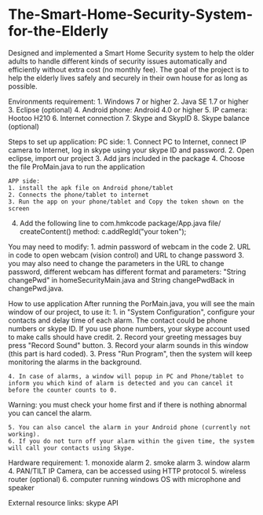 # The-Smart-Home-Security-System-for-the-Elderly
Designed and implemented a Smart Home Security system to help the older adults to handle different kinds of security issues automatically and efficiently without extra cost (no monthly fee). The goal of the project is to help the elderly lives safely and securely in their own house for as long as possible. 

Environments requirement:
	1. Windows 7 or higher 
	2. Java SE 1.7 or higher
	3. Eclipse (optional)
	4. Android phone: Android 4.0 or higher
	5. IP camera: Hootoo H210
	6. Internet connection 
	7. Skype and SkypID
	8. Skype balance (optional)

Steps to set up application:
	PC side:
	1. Connect PC to Internet, connect IP camera to Internet, log in skype using your skype ID and password.
	2. Open eclipse, import our project
	3. Add jars included in the package
	4. Choose the file ProMain.java to run the application

	APP side:
	1. install the apk file on Android phone/tablet
	2. Connects the phone/tablet to internet
	3. Run the app on your phone/tablet and Copy the token shown on the screen
4. Add the following line to com.hmkcode package/App.java file/ createContent() method: 
c.addRegId("your token");


You may need to modify:
	1. admin password of webcam in the code 
	2. URL in code to open webcam (vision control) and URL to change password
	3. you may also need to change the parameters in the URL to change password, different webcam has different format and parameters:
		"String changePwd" in homeSecurityMain.java and String changePwdBack in changePwd.java.

How to use application
	After running the PorMain.java, you will see the main window of our project, to use it:
	1. in "System Configuration", configure your contacts and delay time of each alarm. The contact could be phone numbers or skype ID.
	   If you use phone numbers, your skype account used to make calls should have credit.
	2. Record your greeting messages buy press "Record Sound" button.
	3. Record your alarm sounds in this window (this part is hard coded).
	3. Press "Run Program", then the system will keep monitoring the alarms in the background.

	4. In case of alarms, a window will popup in PC and Phone/tablet to inform you which kind of alarm is detected and you can cancel it before the counter counts to 0.

Warning: you must check your home first and if there is nothing abnormal you can cancel the alarm. 
	
	5. You can also cancel the alarm in your Android phone (currently not working).
 	6. If you do not turn off your alarm within the given time, the system will call your contacts using Skype.
       
	

Hardware requirement: 
	1. monoxide alarm
	2. smoke alarm
	3. window alarm
	4. PAN/TILT IP Camera, can be accessed using HTTP protocol
  	5. wireless router (optional)
	6. computer running windows OS with microphone and speaker


External resource links:
	skype API
